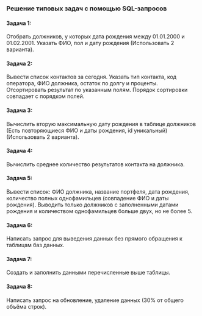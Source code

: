 ### Решение типовых задач с помощью SQL-запросов


#### Задача 1:
Отобрать должников, у которых дата рождения между 01.01.2000 и 01.02.2001. Указать ФИО, пол и дату рождения (Использовать 2 варианта).

#### Задача 2:
Вывести список контактов за сегодня. Указать тип контакта, код оператора, ФИО должника, остаток по долгу и проценты. Отсортировать результат по указанным полям. Порядок сортировки совпадает с порядком полей.
 
#### Задача 3:
Вычислить вторую максимальную дату рождения в таблице должников (Есть повторяющиеся ФИО и даты рождения, id уникальный) (Использовать 2 варианта).

#### Задача 4:
Вычислить среднее количество результатов контакта на должника.

#### Задача 5:
Вывести список: ФИО должника, название портфеля, дата рождения, количество полных однофамильцев (совпадение ФИО и даты рождения). Выводить только должников с заполненными датами рождения и количеством однофамильцев больше двух, но не более 5. 

#### Задача 6:
Написать запрос для выведения данных без прямого обращения к таблицам баз данных. 

#### Задача 7:
Создать и заполнить данными перечисленные выше таблицы.

#### Задача 8:
Написать запрос на обновление, удаление данных (30% от общего объёма строк).

